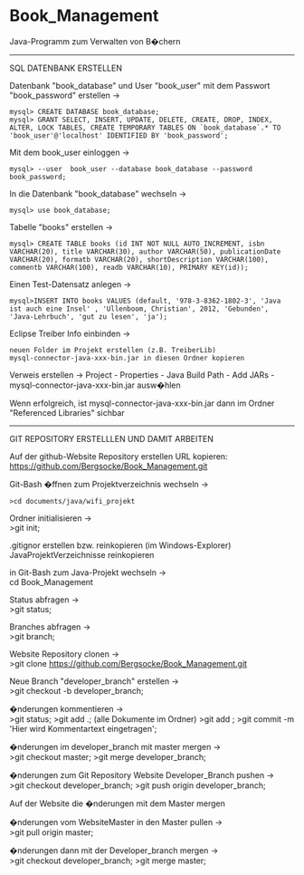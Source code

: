 Book_Management
===============

Java-Programm zum Verwalten von B�chern


------------------------------------------------------------------

SQL DATENBANK ERSTELLEN

Datenbank "book_database" und User "book_user" mit dem Passwort "book_password" erstellen ->

    mysql> CREATE DATABASE book_database;  
    mysql> GRANT SELECT, INSERT, UPDATE, DELETE, CREATE, DROP, INDEX, ALTER, LOCK TABLES, CREATE TEMPORARY TABLES ON `book_database`.* TO 'book_user'@'localhost' IDENTIFIED BY 'book_password';  

Mit dem book_user einloggen ->  

    mysql> --user  book_user --database book_database --password book_password;  

In die Datenbank "book_database" wechseln ->  

    mysql> use book_database;
 
Tabelle "books" erstellen ->

    mysql> CREATE TABLE books (id INT NOT NULL AUTO_INCREMENT, isbn VARCHAR(20), title VARCHAR(30), author VARCHAR(50), publicationDate VARCHAR(20), formatb VARCHAR(20), shortDescription VARCHAR(100), commentb VARCHAR(100), readb VARCHAR(10), PRIMARY KEY(id));

Einen Test-Datensatz anlegen ->

    mysql>INSERT INTO books VALUES (default, '978-3-8362-1802-3', 'Java ist auch eine Insel' , 'Ullenboom, Christian', 2012, 'Gebunden', 'Java-Lehrbuch', 'gut zu lesen', 'ja');


Eclipse Treiber Info einbinden ->

    neuen Folder im Projekt erstellen (z.B. TreiberLib)
    mysql-connector-java-xxx-bin.jar in diesen Ordner kopieren

Verweis erstellen ->
    Project - Properties - Java Build Path - Add JARs - mysql-connector-java-xxx-bin.jar ausw�hlen
 
Wenn erfolgreich, ist mysql-connector-java-xxx-bin.jar dann im Ordner "Referenced Libraries" sichbar

-------------------------------------------------------------------

GIT REPOSITORY ERSTELLLEN UND DAMIT ARBEITEN

Auf der github-Website Repository erstellen
URL kopieren: https://github.com/Bergsocke/Book_Management.git


Git-Bash �ffnen 
zum Projektverzeichnis wechseln ->

    >cd documents/java/wifi_projekt

Ordner initialisieren ->  
    >git init;

.gitignor erstellen bzw. reinkopieren (im Windows-Explorer)
JavaProjektVerzeichnisse reinkopieren

in Git-Bash zum Java-Projekt wechseln ->  
    cd Book_Management

Status abfragen ->  
    >git status;

Branches abfragen ->  
    >git branch;

Website Repository clonen ->  
    >git clone https://github.com/Bergsocke/Book_Management.git

Neue Branch "developer_branch" erstellen ->  
    >git checkout -b developer_branch;

�nderungen kommentieren ->  
    >git status;
    >git add .;  (alle Dokumente im Ordner)
    >git add <Dateiname>;
    >git commit -m 'Hier wird Kommentartext eingetragen';

�nderungen im developer_branch mit master mergen ->   
    >git checkout master;
    >git merge developer_branch;

�nderungen zum Git Repository Website Developer_Branch pushen ->  
    >git checkout developer_branch;
    >git push origin developer_branch;

Auf der Website die �nderungen mit dem Master mergen  

�nderungen vom WebsiteMaster in den Master pullen ->  
    >git pull origin master;

�nderungen dann mit der Developer_branch mergen ->  
    >git checkout developer_branch;
    >git merge master;

